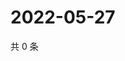 # 2022-05-27

共 0 条

<!-- BEGIN WEIBO -->
<!-- 最后更新时间 Fri May 27 2022 02:20:47 GMT+0800 (China Standard Time) -->

<!-- END WEIBO -->
